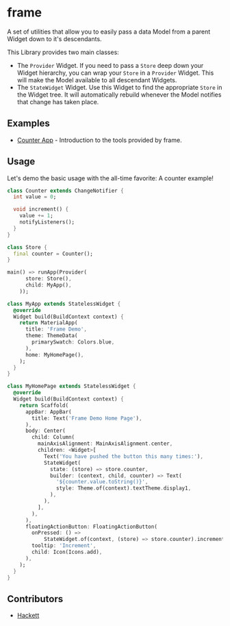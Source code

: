 # frame

A set of utilities that allow you to easily pass a data Model from a parent Widget down to it's descendants.

This Library provides two main classes:

  * The `Provider` Widget. If you need to pass a `Store` deep down your Widget hierarchy, you can wrap your `Store` in a `Provider` Widget. This will make the Model available to all descendant Widgets.
  * The `StateWidget` Widget. Use this Widget to find the appropriate `Store` in the Widget tree. It will automatically rebuild whenever the Model notifies that change has taken place.

## Examples

  * [Counter App](https://github.com/hackett0/flutter_frame/master/example) - Introduction to the tools provided by frame. 

## Usage

Let's demo the basic usage with the all-time favorite: A counter example!

```dart
class Counter extends ChangeNotifier {
  int value = 0;

  void increment() {
    value += 1;
    notifyListeners();
  }
}

class Store {
  final counter = Counter();
}

main() => runApp(Provider(
      store: Store(),
      child: MyApp(),
    ));

class MyApp extends StatelessWidget {
  @override
  Widget build(BuildContext context) {
    return MaterialApp(
      title: 'Frame Demo',
      theme: ThemeData(
        primarySwatch: Colors.blue,
      ),
      home: MyHomePage(),
    );
  }
}

class MyHomePage extends StatelessWidget {
  @override
  Widget build(BuildContext context) {
    return Scaffold(
      appBar: AppBar(
        title: Text('Frame Demo Home Page'),
      ),
      body: Center(
        child: Column(
          mainAxisAlignment: MainAxisAlignment.center,
          children: <Widget>[
            Text('You have pushed the button this many times:'),
            StateWidget(
              state: (store) => store.counter,
              builder: (context, child, counter) => Text(
                '${counter.value.toString()}',
                style: Theme.of(context).textTheme.display1,
              ),
            ),
          ],
        ),
      ),
      floatingActionButton: FloatingActionButton(
        onPressed: () =>
            StateWidget.of(context, (store) => store.counter).increment(),
        tooltip: 'Increment',
        child: Icon(Icons.add),
      ),
    );
  }
}

```

## Contributors

  * [Hackett](https://github.com/hackett0)
